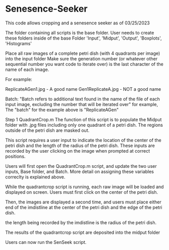 # Senesence-Seeker
This code allows cropping and a senesence seeker as of 03/25/2023

The folder containing all scripts is the base folder. 
User needs to create these folders inside of the base Folder
'Input', 'Midput', 'Output', 'Boxplots', 'Histograms'

Place all raw images of a complete petri dish (with 4 quadrants per image) into the input folder
Make sure the generation number (or whatever other sequential number you want code to iterate over) is the last character of the name of each image.

For example:

ReplicateAGen1.jpg        - A good name
Gen1ReplicateA.jpg        - NOT a good name

Batch:
"Batch refers to additional text found in the name of the file of each input image, excluding the number that will be iterated over"
for example, The "batch" for the example above is "ReplicateAGen" 


Step 1
QuadrantCrop.m
The function of this script is to populate the Midput folder with .jpg files including only one quadrant of a petri dish. 
The regions outside of the petri dish are masked out. 

This script requires a user input to indicate the location of the center of the petri dish and the length of the radius of the petri dish.
These inputs are recorded by the user clicking on the image when prompted at correct positions.


Users will first open the QuadrantCrop.m script, and update the two user inputs, Base folder, and Batch. More detail on assigning these variables correclty is explained above.


While the quadrantcrop script is running, each raw image will be loaded and displayed on screen. Users must first click on the center of the petri dish.

Then, the images are displayed a second time, and users must place either end of the imdistline at the center of the petri dish and the edge of the petri dish.

the length being recorded by the imdistline is the radius of the petri dish.


The results of the quadrantcrop script are deposited into the midput folder


Users can now run the SenSeek script.
